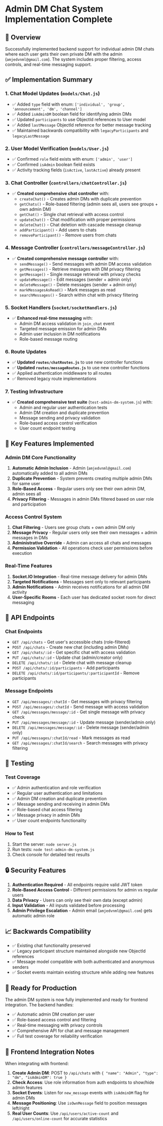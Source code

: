 # Admin DM Chat System Implementation Complete

## 🎯 Overview
Successfully implemented backend support for individual admin DM chats where each user gets their own private DM with the admin (`amjedvnml@gmail.com`). The system includes proper filtering, access controls, and real-time messaging support.

## ✅ Implementation Summary

### 1. **Chat Model Updates** (`models/Chat.js`)
- ✅ Added `type` field with enum: `['individual', 'group', 'announcement', 'dm', 'channel']`
- ✅ Added `isAdminDM` boolean field for identifying admin DMs
- ✅ Updated `participants` to use ObjectId references to User model
- ✅ Added `lastMessage` ObjectId reference for better message tracking
- ✅ Maintained backwards compatibility with `legacyParticipants` and `legacyLastMessage`

### 2. **User Model Verification** (`models/User.js`)
- ✅ Confirmed `role` field exists with enum: `['admin', 'user']`
- ✅ Confirmed `isAdmin` boolean field exists
- ✅ Activity tracking fields (`isActive`, `lastActive`) already present

### 3. **Chat Controller** (`controllers/chatController.js`)
- ✅ **Created comprehensive chat controller** with:
  - `createChat()` - Creates admin DMs with duplicate prevention
  - `getChats()` - Role-based filtering (admin sees all, users see groups + own admin DM)
  - `getChat()` - Single chat retrieval with access control
  - `updateChat()` - Chat modification with proper permissions
  - `deleteChat()` - Chat deletion with cascade message cleanup
  - `addParticipant()` - Add users to chats
  - `removeParticipant()` - Remove users from chats

### 4. **Message Controller** (`controllers/messageController.js`)
- ✅ **Created comprehensive message controller** with:
  - `sendMessage()` - Send messages with admin DM access validation
  - `getMessages()` - Retrieve messages with DM privacy filtering
  - `getMessage()` - Single message retrieval with privacy checks
  - `updateMessage()` - Edit messages (sender + admin only)
  - `deleteMessage()` - Delete messages (sender + admin only)
  - `markMessagesAsRead()` - Mark messages as read
  - `searchMessages()` - Search within chat with privacy filtering

### 5. **Socket Handlers** (`socket/socketHandlers.js`)
- ✅ **Enhanced real-time messaging** with:
  - Admin DM access validation in `join_chat` event
  - Targeted message emission for admin DMs
  - Admin user inclusion in DM notifications
  - Role-based message routing

### 6. **Route Updates**
- ✅ **Updated `routes/chatRoutes.js`** to use new controller functions
- ✅ **Updated `routes/messageRoutes.js`** to use new controller functions
- ✅ Applied authentication middleware to all routes
- ✅ Removed legacy route implementations

### 7. **Testing Infrastructure**
- ✅ **Created comprehensive test suite** (`test-admin-dm-system.js`) with:
  - Admin and regular user authentication tests
  - Admin DM creation and duplicate prevention
  - Message sending and privacy validation
  - Role-based access control verification
  - User count endpoint testing

## 🔧 Key Features Implemented

### **Admin DM Core Functionality**
1. **Automatic Admin Inclusion** - Admin (`amjedvnml@gmail.com`) automatically added to all admin DMs
2. **Duplicate Prevention** - System prevents creating multiple admin DMs for same user
3. **Role-Based Access** - Regular users only see their own admin DM, admin sees all
4. **Privacy Filtering** - Messages in admin DMs filtered based on user role and participation

### **Access Control System**
1. **Chat Filtering** - Users see group chats + own admin DM only
2. **Message Privacy** - Regular users only see their own messages + admin messages in DMs
3. **Administrative Override** - Admin can access all chats and messages
4. **Permission Validation** - All operations check user permissions before execution

### **Real-Time Features**
1. **Socket.IO Integration** - Real-time message delivery for admin DMs
2. **Targeted Notifications** - Messages sent only to relevant participants
3. **Admin Notifications** - Admin receives notifications for all admin DM activity
4. **User-Specific Rooms** - Each user has dedicated socket room for direct messaging

## 🚀 API Endpoints

### **Chat Endpoints**
- `GET /api/chats` - Get user's accessible chats (role-filtered)
- `POST /api/chats` - Create new chat (including admin DMs)
- `GET /api/chats/:id` - Get specific chat with access validation
- `PUT /api/chats/:id` - Update chat (admin/creator only)
- `DELETE /api/chats/:id` - Delete chat with message cleanup
- `POST /api/chats/:id/participants` - Add participants
- `DELETE /api/chats/:id/participants/:participantId` - Remove participants

### **Message Endpoints**
- `GET /api/messages/:chatId` - Get messages with privacy filtering
- `POST /api/messages/:chatId` - Send message with access validation
- `GET /api/messages/message/:id` - Get single message with privacy check
- `PUT /api/messages/message/:id` - Update message (sender/admin only)
- `DELETE /api/messages/message/:id` - Delete message (sender/admin only)
- `PUT /api/messages/:chatId/read` - Mark messages as read
- `GET /api/messages/:chatId/search` - Search messages with privacy filtering

## 🧪 Testing

### **Test Coverage**
- ✅ Admin authentication and role verification
- ✅ Regular user authentication and limitations
- ✅ Admin DM creation and duplicate prevention
- ✅ Message sending and receiving in admin DMs
- ✅ Role-based chat access filtering
- ✅ Message privacy in admin DMs
- ✅ User count endpoints functionality

### **How to Test**
1. Start the server: `node server.js`
2. Run tests: `node test-admin-dm-system.js`
3. Check console for detailed test results

## 🔒 Security Features

1. **Authentication Required** - All endpoints require valid JWT token
2. **Role-Based Access Control** - Different permissions for admin vs regular users
3. **Data Privacy** - Users can only see their own data (except admin)
4. **Input Validation** - All inputs validated before processing
5. **Admin Privilege Escalation** - Admin email (`amjedvnml@gmail.com`) gets automatic admin role

## 📈 Backwards Compatibility

- ✅ Existing chat functionality preserved
- ✅ Legacy participant structure maintained alongside new ObjectId references
- ✅ Message model compatible with both authenticated and anonymous senders
- ✅ Socket events maintain existing structure while adding new features

## 🎉 Ready for Production

The admin DM system is now fully implemented and ready for frontend integration. The backend handles:

- ✅ Automatic admin DM creation per user
- ✅ Role-based access control and filtering
- ✅ Real-time messaging with privacy controls
- ✅ Comprehensive API for chat and message management
- ✅ Full test coverage for reliability verification

## 🔗 Frontend Integration Notes

When integrating with frontend:

1. **Create Admin DM**: POST to `/api/chats` with `{ "name": "Admin", "type": "dm", "isAdminDM": true }`
2. **Check Access**: Use role information from auth endpoints to show/hide admin features
3. **Socket Events**: Listen for `new_message` events with `isAdminDM` flag for admin DMs
4. **Message Positioning**: Use `isOwnMessage` field to position messages left/right
5. **Real User Counts**: Use `/api/users/active-count` and `/api/users/online-count` for accurate statistics